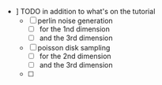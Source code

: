 -  ] TODO in addition to what's on the tutorial
    - [ ] perlin noise generation
        - [ ] for the 1nd dimension
        - [ ] and the 3rd dimension
    - [ ] poisson disk sampling 
        - [ ] for the 2nd dimension
        - [ ] and the 3rd dimension
    - [ ]
    
